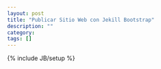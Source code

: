 ```yaml
---
layout: post
title: "Publicar Sitio Web con Jekill Bootstrap"
description: ""
category: 
tags: []
---
```

{% include JB/setup %}
